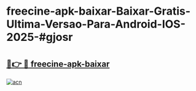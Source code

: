 # freecine-apk-baixar-Baixar-Gratis-Ultima-Versao-Para-Android-IOS-2025-#gjosr

# <h2><a href="https://ainizakaria.my?title=freecine-apk-baixar&ref=22M">🔗👉 🔴 freecine-apk-baixar</a></h2>

[![acn](https://github.com/user-attachments/assets/0f9c940e-d8b0-45ae-aac7-cd30a18b3e1c)](https://ainizakaria.my?title=freecine-apk-baixar&ref=22M)

